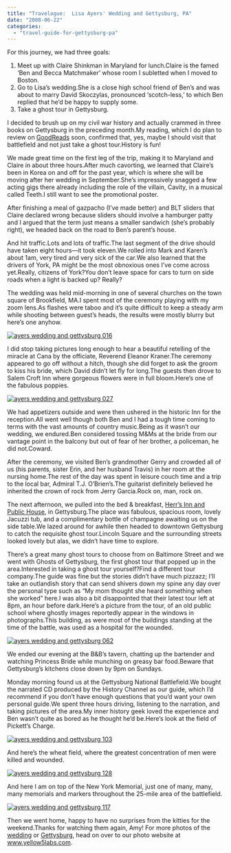 ```yaml
---
title: "Travelogue:  Lisa Ayers' Wedding and Gettysburg, PA"
date: "2008-06-22"
categories: 
  - "travel-guide-for-gettysburg-pa"
---
```


For this journey, we had three goals:

1. Meet up with Claire Shinkman in Maryland for lunch.Claire is the famed ‘Ben and Becca Matchmaker’ whose room I subletted when I moved to Boston.
2. Go to Lisa’s wedding.She is a close high school friend of Ben’s and was about to marry David Skoczylas, pronounced ‘scotch-less,’ to which Ben replied that he’d be happy to supply some.
3. Take a ghost tour in Gettysburg.

I decided to brush up on my civil war history and actually crammed in three books on Gettysburg in the preceding month.My reading, which I do plan to review on [GoodReads](http://www.goodreads.com/) soon, confirmed that, yes, maybe I should visit that battlefield and not just take a ghost tour.History is fun!

We made great time on the first leg of the trip, making it to Maryland and Claire in about three hours.After much cavorting, we learned that Claire’s been in Korea on and off for the past year, which is where she will be moving after her wedding in September.She’s impressively snagged a few acting gigs there already including the role of the villain, Cavity, in a musical called Teeth.I still want to see the promotional poster.

After finishing a meal of gazpacho (I’ve made better) and BLT sliders that Claire declared wrong because sliders should involve a hamburger patty and I argued that the term just means a smaller sandwich (she’s probably right), we headed back on the road to Ben’s parent’s house.

And hit traffic.Lots and lots of traffic.The last segment of the drive should have taken eight hours—it took eleven.We rolled into Mark and Karen’s about 1am, very tired and very sick of the car.We also learned that the drivers of York, PA might be the most obnoxious ones I’ve come across yet.Really, citizens of York?You don’t leave space for cars to turn on side roads when a light is backed up? Really?

The wedding was held mid-morning in one of several churches on the town square of Brookfield, MA.I spent most of the ceremony playing with my zoom lens.As flashes were taboo and it’s quite difficult to keep a steady arm while shooting between guest’s heads, the results were mostly blurry but here’s one anyhow.

[![ayers wedding and gettysburg 016](http://s3.amazonaws.com/thegourmez-wpmedia/2008/06/ayers-wedding-and-gettysburg-0161.jpg)](http://www.rebeccagomezfarrell.com/2008/06/travelogue-lisa-ayers-wedding-and-gettysburg-pa/ayers-wedding-and-gettysburg-016/)

I did stop taking pictures long enough to hear a beautiful retelling of the miracle at Cana by the officiate, Reverend Eleanor Kraner.The ceremony appeared to go off without a hitch, though she did forget to ask the groom to kiss his bride, which David didn’t let fly for long.The guests then drove to Salem Croft Inn where gorgeous flowers were in full bloom.Here’s one of the fabulous poppies.

[![ayers wedding and gettysburg 027](http://s3.amazonaws.com/thegourmez-wpmedia/2008/06/ayers-wedding-and-gettysburg-0271.jpg)](http://www.rebeccagomezfarrell.com/2008/06/travelogue-lisa-ayers-wedding-and-gettysburg-pa/ayers-wedding-and-gettysburg-027/)

We had appetizers outside and were then ushered in the historic Inn for the reception.All went well though both Ben and I had a tough time coming to terms with the vast amounts of country music.Being as it wasn’t our wedding, we endured.Ben considered tossing M&Ms at the bride from our vantage point in the balcony but out of fear of her brother, a policeman, he did not.Coward.

After the ceremony, we visited Ben’s grandmother Gerry and crowded all of us (his parents, sister Erin, and her husband Travis) in her room at the nursing home.The rest of the day was spent in leisure couch time and a trip to the local bar, Admiral T.J. O’Brien’s.The guitarist definitely believed he inherited the crown of rock from Jerry Garcia.Rock on, man, rock on.

The next afternoon, we pulled into the bed & breakfast, [Herr’s Inn and Public House](http://www.herrtavern.com), in Gettysburg.The place was fabulous, spacious room, lovely Jacuzzi tub, and a complimentary bottle of champagne awaiting us on the side table.We lazed around for awhile then headed to downtown Gettysburg to catch the requisite ghost tour.Lincoln Square and the surrounding streets looked lovely but alas, we didn’t have time to explore.

There’s a great many ghost tours to choose from on Baltimore Street and we went with Ghosts of Gettysburg, the first ghost tour that popped up in the area.Interested in taking a ghost tour yourself?Find a different tour company.The guide was fine but the stories didn’t have much pizzazz; I’ll take an outlandish story that can send shivers down my spine any day over the personal type such as “My mom thought she heard something when she worked” here.I was also a bit disappointed that their latest tour left at 8pm, an hour before dark.Here’s a picture from the tour, of an old public school where ghostly images reportedly appear in the windows in photographs.This building, as were most of the buildings standing at the time of the battle, was used as a hospital for the wounded.

[![ayers wedding and gettysburg 062](http://s3.amazonaws.com/thegourmez-wpmedia/2008/06/ayers-wedding-and-gettysburg-0621.jpg)](http://www.rebeccagomezfarrell.com/2008/06/travelogue-lisa-ayers-wedding-and-gettysburg-pa/ayers-wedding-and-gettysburg-062/)

We ended our evening at the B&B’s tavern, chatting up the bartender and watching Princess Bride while munching on greasy bar food.Beware that Gettysburg’s kitchens close down by 9pm on Sundays.

Monday morning found us at the Gettysburg National Battlefield.We bought the narrated CD produced by the History Channel as our guide, which I’d recommend if you don’t have enough questions that you’d want your own personal guide.We spent three hours driving, listening to the narration, and taking pictures of the area.My inner history geek loved the experience and Ben wasn’t quite as bored as he thought he’d be.Here’s look at the field of Pickett’s Charge.

[![ayers wedding and gettysburg 103](http://s3.amazonaws.com/thegourmez-wpmedia/2008/06/ayers-wedding-and-gettysburg-1031.jpg)](http://www.rebeccagomezfarrell.com/2008/06/travelogue-lisa-ayers-wedding-and-gettysburg-pa/ayers-wedding-and-gettysburg-103/)

And here’s the wheat field, where the greatest concentration of men were killed and wounded.

[![ayers wedding and gettysburg 128](http://s3.amazonaws.com/thegourmez-wpmedia/2008/06/ayers-wedding-and-gettysburg-1281.jpg)](http://www.rebeccagomezfarrell.com/2008/06/travelogue-lisa-ayers-wedding-and-gettysburg-pa/ayers-wedding-and-gettysburg-128/)

And here I am on top of the New York Memorial, just one of many, many, many memorials and markers throughout the 25-mile area of the battlefield.

[![ayers wedding and gettysburg 117](http://s3.amazonaws.com/thegourmez-wpmedia/2008/06/ayers-wedding-and-gettysburg-1171.jpg)](http://www.rebeccagomezfarrell.com/2008/06/travelogue-lisa-ayers-wedding-and-gettysburg-pa/ayers-wedding-and-gettysburg-117/)

Then we went home, happy to have no surprises from the kitties for the weekend.Thanks for watching them again, Amy! For more photos of the [wedding](http://www.yellow5labs.com/photos/index.php?path=./Weddings/Lisa%20and%20David) or [Gettysburg](http://www.yellow5labs.com/photos/index.php?path=./Adventures/Gettysburg), head on over to our photo website at www.yellow5labs.com.
